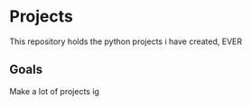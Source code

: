 # Projects
This repository holds the python projects i have created, EVER

## Goals

Make a lot of projects ig
